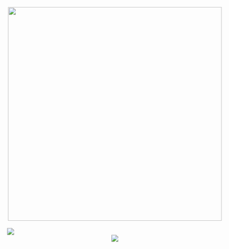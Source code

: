 <div align="center">
  <img align="center" src="https://i.imgur.com/8roCTfJ.png" width="500">
</div>


<br>
<a href="mailto:biancalpiva@gmail.com" target="_blank">
  <img src="https://img.shields.io/badge/Gmail-F62038?style=for-the-badge&logo=gmail&logoColor=white" target="_blank">
</a>
<div align="center">
  <img align="center" src="https://github-readme-stats.vercel.app/api/top-langs/?username=anuraghazra&hide_progress=true&theme=dark" />
</div>
